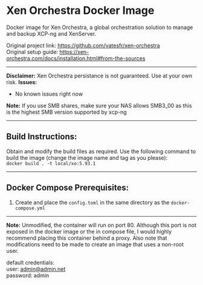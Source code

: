 # Xen Orchestra Docker Image
Docker image for Xen Orchestra, a global orchestration solution to manage and backup XCP-ng and XenServer.  
  
Original project link: https://github.com/vatesfr/xen-orchestra  
Original setup guide: https://xen-orchestra.com/docs/installation.html#from-the-sources
***
**Disclaimer:** Xen Orchestra persistance is not guaranteed. Use at your own risk.
**Issues:**  
- No known issues right now

**Note:** If you use SMB shares, make sure your NAS allows SMB3_00 as this is the highest SMB version supported by xcp-ng
***

## Build Instructions:  
Obtain and modify the build files as required. Use the following command to build the image (change the image name and tag as you please):  
`docker build . -t local/xo:5.93.1`
***
## Docker Compose Prerequisites:  
1. Create and place the `config.toml` in the same directory as the `docker-compose.yml`
***
**Note:** Unmodified, the container will run on port 80. Although this port is not exposed in the docker image or the in compose file, I would highly recommend placing this container behind a proxy. Also note that modifications need to be made to create an image that uses a non-root user.  

default credentials:  
user: admin@admin.net  
password: admin
